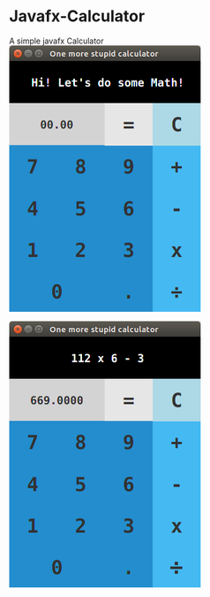 # Javafx-Calculator
A simple javafx Calculator
![Screenshot](https://github.com/ahmedhammad97/Javafx-Calculator/blob/master/1.png)

![Screenshot](https://github.com/ahmedhammad97/Javafx-Calculator/blob/master/2.png)
